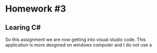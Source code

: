 # Homework #3 <br>

## Learing C#
<p>
    So this assignment we are now getting into visual studio code. This application is more desgined on windows computer and I do not use a 
<p>